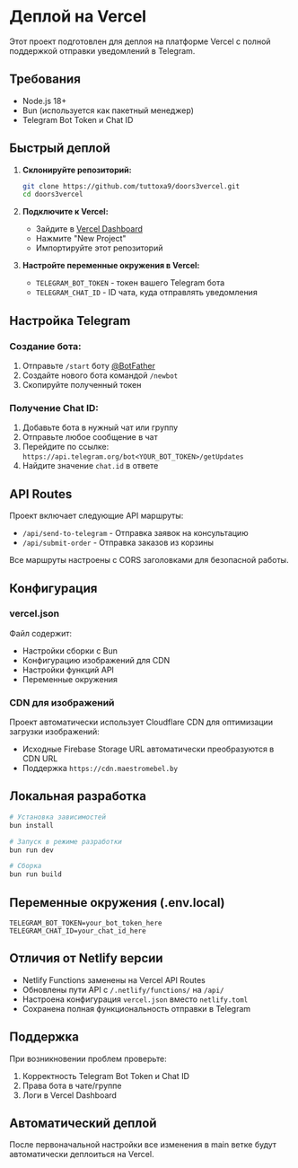 # Деплой на Vercel

Этот проект подготовлен для деплоя на платформе Vercel с полной поддержкой отправки уведомлений в Telegram.

## Требования

- Node.js 18+
- Bun (используется как пакетный менеджер)
- Telegram Bot Token и Chat ID

## Быстрый деплой

1. **Склонируйте репозиторий:**
   ```bash
   git clone https://github.com/tuttoxa9/doors3vercel.git
   cd doors3vercel
   ```

2. **Подключите к Vercel:**
   - Зайдите в [Vercel Dashboard](https://vercel.com/dashboard)
   - Нажмите "New Project"
   - Импортируйте этот репозиторий

3. **Настройте переменные окружения в Vercel:**
   - `TELEGRAM_BOT_TOKEN` - токен вашего Telegram бота
   - `TELEGRAM_CHAT_ID` - ID чата, куда отправлять уведомления

## Настройка Telegram

### Создание бота:
1. Отправьте `/start` боту [@BotFather](https://t.me/BotFather)
2. Создайте нового бота командой `/newbot`
3. Скопируйте полученный токен

### Получение Chat ID:
1. Добавьте бота в нужный чат или группу
2. Отправьте любое сообщение в чат
3. Перейдите по ссылке: `https://api.telegram.org/bot<YOUR_BOT_TOKEN>/getUpdates`
4. Найдите значение `chat.id` в ответе

## API Routes

Проект включает следующие API маршруты:

- `/api/send-to-telegram` - Отправка заявок на консультацию
- `/api/submit-order` - Отправка заказов из корзины

Все маршруты настроены с CORS заголовками для безопасной работы.

## Конфигурация

### vercel.json
Файл содержит:
- Настройки сборки с Bun
- Конфигурацию изображений для CDN
- Настройки функций API
- Переменные окружения

### CDN для изображений
Проект автоматически использует Cloudflare CDN для оптимизации загрузки изображений:
- Исходные Firebase Storage URL автоматически преобразуются в CDN URL
- Поддержка `https://cdn.maestromebel.by`

## Локальная разработка

```bash
# Установка зависимостей
bun install

# Запуск в режиме разработки
bun run dev

# Сборка
bun run build
```

## Переменные окружения (.env.local)

```env
TELEGRAM_BOT_TOKEN=your_bot_token_here
TELEGRAM_CHAT_ID=your_chat_id_here
```

## Отличия от Netlify версии

- Netlify Functions заменены на Vercel API Routes
- Обновлены пути API с `/.netlify/functions/` на `/api/`
- Настроена конфигурация `vercel.json` вместо `netlify.toml`
- Сохранена полная функциональность отправки в Telegram

## Поддержка

При возникновении проблем проверьте:
1. Корректность Telegram Bot Token и Chat ID
2. Права бота в чате/группе
3. Логи в Vercel Dashboard

## Автоматический деплой

После первоначальной настройки все изменения в main ветке будут автоматически деплоиться на Vercel.
